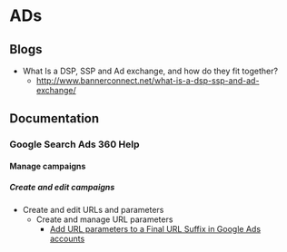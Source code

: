 # ADs
## Blogs
* What Is a DSP, SSP and Ad exchange, and how do they fit together?
  * http://www.bannerconnect.net/what-is-a-dsp-ssp-and-ad-exchange/

## Documentation
### Google Search Ads 360 Help
#### Manage campaigns
##### Create and edit campaigns
* Create and edit URLs and parameters
  * Create and manage URL parameters
    * [Add URL parameters to a Final URL Suffix in Google Ads accounts](https://support.google.com/searchads/answer/9072131)
